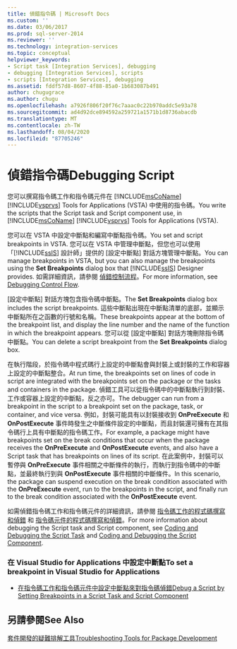 ```yaml
---
title: 偵錯指令碼 | Microsoft Docs
ms.custom: ''
ms.date: 03/06/2017
ms.prod: sql-server-2014
ms.reviewer: ''
ms.technology: integration-services
ms.topic: conceptual
helpviewer_keywords:
- Script task [Integration Services], debugging
- debugging [Integration Services], scripts
- scripts [Integration Services], debugging
ms.assetid: fddf57d8-8607-4f88-85a0-1b683087b491
author: chugugrace
ms.author: chugu
ms.openlocfilehash: a7926f806f20f76c7aaac0c22b970addc5e93a78
ms.sourcegitcommit: ad4d92dce894592a259721a1571b1d8736abacdb
ms.translationtype: MT
ms.contentlocale: zh-TW
ms.lasthandoff: 08/04/2020
ms.locfileid: "87705246"
---
```

# <a name="debugging-script"></a><span data-ttu-id="c43e3-102">偵錯指令碼</span><span class="sxs-lookup"><span data-stu-id="c43e3-102">Debugging Script</span></span>
  <span data-ttu-id="c43e3-103">您可以撰寫指令碼工作和指令碼元件在 [!INCLUDE[msCoName](../../includes/msconame-md.md)] [!INCLUDE[vsprvs](../../includes/vsprvs-md.md)] Tools for Applications (VSTA) 中使用的指令碼。</span><span class="sxs-lookup"><span data-stu-id="c43e3-103">You write the scripts that the Script task and Script component use, in [!INCLUDE[msCoName](../../includes/msconame-md.md)] [!INCLUDE[vsprvs](../../includes/vsprvs-md.md)] Tools for Applications (VSTA).</span></span>  
  
 <span data-ttu-id="c43e3-104">您可以在 VSTA 中設定中斷點和編寫中斷點指令碼。</span><span class="sxs-lookup"><span data-stu-id="c43e3-104">You set and script breakpoints in VSTA.</span></span> <span data-ttu-id="c43e3-105">您可以在 VSTA 中管理中斷點，但您也可以使用「[!INCLUDE[ssIS](../../includes/ssis-md.md)] 設計師」提供的 [設定中斷點] 對話方塊管理中斷點。</span><span class="sxs-lookup"><span data-stu-id="c43e3-105">You can manage breakpoints in VSTA, but you can also manage the breakpoints using the **Set Breakpoints** dialog box that [!INCLUDE[ssIS](../../includes/ssis-md.md)] Designer provides.</span></span> <span data-ttu-id="c43e3-106">如需詳細資訊，請參閱 [偵錯控制流程](debugging-control-flow.md)。</span><span class="sxs-lookup"><span data-stu-id="c43e3-106">For more information, see [Debugging Control Flow](debugging-control-flow.md).</span></span>  
  
 <span data-ttu-id="c43e3-107">[設定中斷點]  對話方塊包含指令碼中斷點。</span><span class="sxs-lookup"><span data-stu-id="c43e3-107">The **Set Breakpoints** dialog box includes the script breakpoints.</span></span> <span data-ttu-id="c43e3-108">這些中斷點出現在中斷點清單的底部，並顯示中斷點所在之函數的行號和名稱。</span><span class="sxs-lookup"><span data-stu-id="c43e3-108">These breakpoints appear at the bottom of the breakpoint list, and display the line number and the name of the function in which the breakpoint appears.</span></span> <span data-ttu-id="c43e3-109">您可以從 [設定中斷點]  對話方塊刪除指令碼中斷點。</span><span class="sxs-lookup"><span data-stu-id="c43e3-109">You can delete a script breakpoint from the **Set Breakpoints** dialog box.</span></span>  
  
 <span data-ttu-id="c43e3-110">在執行階段，於指令碼中程式碼行上設定的中斷點會與封裝上或封裝的工作和容器上設定的中斷點整合。</span><span class="sxs-lookup"><span data-stu-id="c43e3-110">At run time, the breakpoints set on lines of code in script are integrated with the breakpoints set on the package or the tasks and containers in the package.</span></span> <span data-ttu-id="c43e3-111">偵錯工具可以從指令碼中的中斷點執行到封裝、工作或容器上設定的中斷點，反之亦可。</span><span class="sxs-lookup"><span data-stu-id="c43e3-111">The debugger can run from a breakpoint in the script to a breakpoint set on the package, task, or container, and vice versa.</span></span> <span data-ttu-id="c43e3-112">例如，封裝可能具有以封裝接收到 **OnPreExecute** 和 **OnPostExecute** 事件時發生之中斷條件設定的中斷點，而且封裝還可擁有在其指令碼行上具有中斷點的指令碼工作。</span><span class="sxs-lookup"><span data-stu-id="c43e3-112">For example, a package might have breakpoints set on the break conditions that occur when the package receives the **OnPreExecute** and **OnPostExecute** events, and also have a Script task that has breakpoints on lines of its script.</span></span> <span data-ttu-id="c43e3-113">在此案例中，封裝可以暫停與 **OnPreExecute** 事件相關之中斷條件的執行，而執行到指令碼中的中斷點，並最終執行到與 **OnPostExecute** 事件相關的中斷條件。</span><span class="sxs-lookup"><span data-stu-id="c43e3-113">In this scenario, the package can suspend execution on the break condition associated with the **OnPreExecute** event, run to the breakpoints in the script, and finally run to the break condition associated with the **OnPostExecute** event.</span></span>  
  
 <span data-ttu-id="c43e3-114">如需偵錯指令碼工作和指令碼元件的詳細資訊，請參閱 [指令碼工作的程式碼撰寫和偵錯](../extending-packages-scripting/task/coding-and-debugging-the-script-task.md) 和 [指令碼元件的程式碼撰寫和偵錯](../extending-packages-scripting/data-flow-script-component/coding-and-debugging-the-script-component.md)。</span><span class="sxs-lookup"><span data-stu-id="c43e3-114">For more information about debugging the Script task and Script component, see [Coding and Debugging the Script Task](../extending-packages-scripting/task/coding-and-debugging-the-script-task.md) and [Coding and Debugging the Script Component](../extending-packages-scripting/data-flow-script-component/coding-and-debugging-the-script-component.md).</span></span>  
  
### <a name="to-set-a-breakpoint-in-visual-studio-for-applications"></a><span data-ttu-id="c43e3-115">在 Visual Studio for Applications 中設定中斷點</span><span class="sxs-lookup"><span data-stu-id="c43e3-115">To set a breakpoint in Visual Studio for Applications</span></span>  
  
-   [<span data-ttu-id="c43e3-116">在指令碼工作和指令碼元件中設定中斷點來對指令碼偵錯</span><span class="sxs-lookup"><span data-stu-id="c43e3-116">Debug a Script by Setting Breakpoints in a Script Task and Script Component</span></span>](../extending-packages-scripting/debug-a-script-by-setting-breakpoints-in-a-script-task-and-script-component.md)  
  
## <a name="see-also"></a><span data-ttu-id="c43e3-117">另請參閱</span><span class="sxs-lookup"><span data-stu-id="c43e3-117">See Also</span></span>  
 [<span data-ttu-id="c43e3-118">套件開發的疑難排解工具</span><span class="sxs-lookup"><span data-stu-id="c43e3-118">Troubleshooting Tools for Package Development</span></span>](troubleshooting-tools-for-package-development.md)  
  
  
